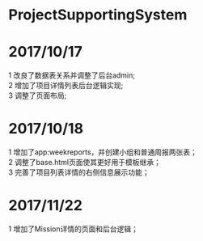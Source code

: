 # ProjectSupportingSystem

# 2017/10/17
1 改良了数据表关系并调整了后台admin;  
2 增加了项目详情列表后台逻辑实现;  
3 调整了页面布局;  

# 2017/10/18
1 增加了app:weekreports，并创建小组和普通周报两张表；  
2 调整了base.html页面使其更好用于模板继承；  
3 完善了项目列表详情的右侧信息展示功能；  

# 2017/11/22
1 增加了Mission详情的页面和后台逻辑；  
